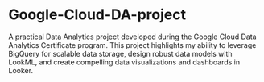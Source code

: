 # Google-Cloud-DA-project
A practical Data Analytics project developed during the Google Cloud Data Analytics Certificate program. This project highlights my ability to leverage BigQuery for scalable data storage, design robust data models with LookML, and create compelling data visualizations and dashboards in Looker.
